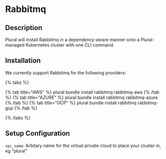 
# Rabbitmq

## Description

Plural will install Rabbitmq in a dependency-aware manner onto a Plural-managed Kubernetes cluster with one CLI command.

## Installation

We currently support Rabbitmq for the following providers:

{% tabs %}

{% tab title="AWS" %}
plural bundle install rabbitmq rabbitmq-aws
{% /tab %}
{% tab title="AZURE" %}
plural bundle install rabbitmq rabbitmq-azure
{% /tab %}
{% tab title="GCP" %}
plural bundle install rabbitmq rabbitmq-gcp
{% /tab %}

{% /tabs %}

## Setup Configuration

`vpc_name`: Arbitary name for the virtual private cloud to place your cluster in, eg "plural"




